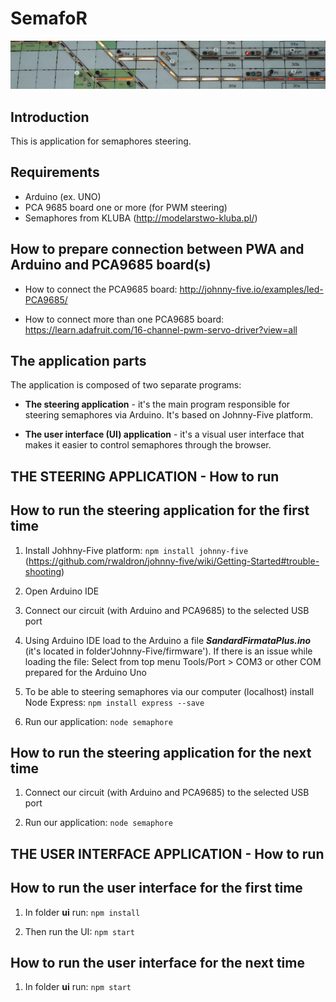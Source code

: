 # SemafoR

![Pulpit Image](/images/pulpit.jpg)

## Introduction

This is application for semaphores steering.

## Requirements

- Arduino (ex. UNO)
- PCA 9685 board one or more (for PWM steering)
- Semaphores from KLUBA (http://modelarstwo-kluba.pl/)

## How to prepare connection between PWA and Arduino and PCA9685 board(s)

- How to connect the PCA9685 board:
http://johnny-five.io/examples/led-PCA9685/

- How to connect more than one PCA9685 board:
https://learn.adafruit.com/16-channel-pwm-servo-driver?view=all

## The application parts

The application is composed of two separate programs:

- **The steering application** - it's the main program responsible for steering semaphores via Arduino. It's based on Johnny-Five platform.

- **The user interface (UI) application** - it's a visual user interface that makes it easier to control semaphores through the browser.

## THE STEERING APPLICATION - How to run

## How to run the steering application for the first time

1. Install Johhny-Five platform:
```npm install johnny-five```
(https://github.com/rwaldron/johnny-five/wiki/Getting-Started#trouble-shooting)

2. Open Arduino IDE
   
3. Connect our circuit (with Arduino and PCA9685) to the selected USB port
   
4. Using Arduino IDE load to the Arduino a file ***SandardFirmataPlus.ino***
(it's located in folder'Johnny-Five/firmware').
If there is an issue while loading the file:
				Select from top menu Tools/Port > COM3 or other COM prepared for the Arduino Uno
			
5. To be able to steering semaphores via our computer (localhost) install Node Express:
```npm install express --save```

6. Run our application:
```node semaphore```

## How to run the steering application for the next time

1. Connect our circuit (with Arduino and PCA9685) to the selected USB port

2. Run our application:
```node semaphore```

## THE USER INTERFACE APPLICATION - How to run

## How to run the user interface for the first time

1. In folder <b>ui</b> run:
```npm install```

2. Then run the UI:
```npm start```

## How to run the user interface for the next time

1. In folder <b>ui</b> run:
```npm start```
